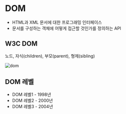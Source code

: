 # DOM 

- HTML과 XML 문서에 대한 프로그래밍 인터페이스
- 문서를 구성하는 객체에 어떻게 접근할 것인가를 정의하는 API


## W3C DOM
노드, 자식(children), 부모(parent), 형제(sibling)  

![dom](https://i.imgur.com/kHfGkqL.png)

## DOM 레벨

- DOM 레벨1 - 1998년
- DOM 레벨2 - 2000년
- DOM 레벨3 - 2004년
